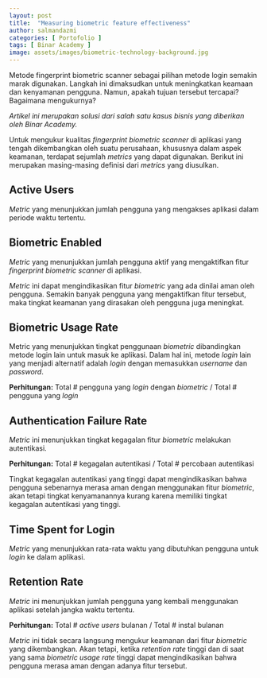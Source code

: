 ```yaml
---
layout: post
title:  "Measuring biometric feature effectiveness"
author: salmandazmi
categories: [ Portofolio ]
tags: [ Binar Academy ]
image: assets/images/biometric-technology-background.jpg
---
```

Metode fingerprint biometric scanner sebagai pilihan metode login semakin marak digunakan. Langkah ini dimaksudkan untuk meningkatkan keamaan dan kenyamanan pengguna. Namun, apakah tujuan tersebut tercapai? Bagaimana mengukurnya?

*Artikel ini merupakan solusi dari salah satu kasus bisnis yang diberikan oleh Binar Academy.*

Untuk mengukur kualitas *fingerprint biometric scanner* di aplikasi yang tengah dikembangkan oleh suatu perusahaan, khususnya dalam aspek keamanan, terdapat sejumlah *metrics* yang dapat digunakan. Berikut ini merupakan masing-masing definisi dari *metrics* yang diusulkan.

<!-- # The Metrics -->
## Active Users
*Metric* yang menunjukkan jumlah pengguna yang mengakses aplikasi dalam periode waktu tertentu.

## Biometric Enabled
*Metric* yang menunjukkan jumlah pengguna aktif yang mengaktifkan fitur *fingerprint biometric scanner* di aplikasi.

*Metric* ini dapat mengindikasikan fitur *biometric* yang ada dinilai aman oleh pengguna. Semakin banyak pengguna yang mengaktifkan fitur tersebut, maka tingkat keamanan yang dirasakan oleh pengguna juga meningkat.

## Biometric Usage Rate
Metric yang menunjukkan tingkat penggunaan *biometric* dibandingkan metode login lain untuk masuk ke aplikasi. Dalam hal ini, metode *login* lain yang menjadi alternatif adalah *login* dengan memasukkan *username* dan *password*.

**Perhitungan:** Total # pengguna yang *login* dengan *biometric* / Total # pengguna yang *login*

## Authentication Failure Rate

*Metric* ini menunjukkan tingkat kegagalan fitur *biometric* melakukan autentikasi.

**Perhitungan:** Total # kegagalan autentikasi / Total # percobaan autentikasi

Tingkat kegagalan autentikasi yang tinggi dapat mengindikasikan bahwa pengguna sebenarnya merasa aman dengan menggunakan fitur *biometric*, akan tetapi tingkat kenyamanannya kurang karena memiliki tingkat kegagalan autentikasi yang tinggi.

## Time Spent for Login

*Metric* yang menunjukkan rata-rata waktu yang dibutuhkan pengguna untuk *login*
 ke dalam aplikasi.

## Retention Rate

*Metric* ini menunjukkan jumlah pengguna yang kembali menggunakan aplikasi setelah jangka waktu tertentu.

**Perhitungan:** Total # *active users* bulanan / Total # instal bulanan

*Metric* ini tidak secara langsung mengukur keamanan dari fitur *biometric* yang dikembangkan. Akan tetapi, ketika *retention rate* tinggi dan di saat yang sama *biometric usage rate* tinggi dapat mengindikasikan bahwa pengguna merasa aman dengan adanya fitur tersebut.

<!-- # Conclusion
Sejumlah *metrics* yang diusulkan apabila digabungkan satu sama lain dapat memberikan gambaran kualitas dari -->
